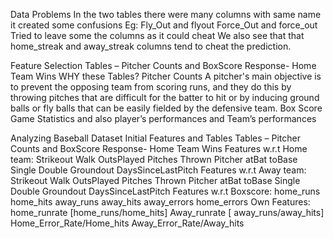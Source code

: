 Data Problems
In the two tables there were many columns with same name it created some confusions
Eg: Fly_Out and flyout 
Force_Out and force_out
Tried to leave some the columns as it could cheat 
We also see that that home_streak and away_streak columns tend to cheat the prediction.

Feature Selection
Tables – Pitcher Counts  and BoxScore
Response- Home Team Wins
WHY these Tables?
Pitcher Counts
A pitcher's main objective is to prevent the opposing team from scoring runs, and they do this by throwing pitches that are difficult for the batter to hit or by inducing ground balls or fly balls that can be easily fielded by the defensive team.
Box Score
Game Statistics and also player’s performances and Team’s performances

Analyzing Baseball Dataset
Initial Features and Tables
Tables – Pitcher Counts  and BoxScore
Response- Home Team Wins
Features w.r.t Home team:
Strikeout
Walk
OutsPlayed
Pitches Thrown
Pitcher
atBat
toBase
Single
Double
Groundout
DaysSinceLastPitch
Features w.r.t Away team:
Strikeout
Walk
OutsPlayed
Pitches Thrown
Pitcher
atBat
toBase
Single
Double
Groundout
DaysSinceLastPitch
Features w.r.t Boxscore:
home_runs
home_hits
away_runs
away_hits
away_errors
home_errors
Own Features:
home_runrate [home_runs/home_hits] 
Away_runrate [ away_runs/away_hits]
Home_Error_Rate/Home_hits
Away_Error_Rate/Away_hits



